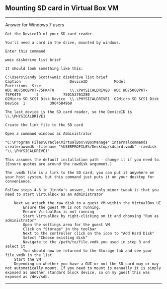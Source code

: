 ## Mounting SD card in Virtual Box VM

********************************************************************************************************************
Answer for Windows 7 users

    Get the DeviceID of your SD card reader.

    You'll need a card in the drive, mounted by windows.

    Enter this command

    wmic diskdrive list brief

    It should look something like this:

    C:\Users\Sandy Scott>wmic diskdrive list brief
    Caption                      DeviceID            Model                        Partitions  Size
    WDC WD7500BPKT-75PK4T0       \\.\PHYSICALDRIVE0  WDC WD7500BPKT-75PK4T0       3           750153761280
    O2Micro SD SCSI Disk Device  \\.\PHYSICALDRIVE1  O2Micro SD SCSI Disk Device  1           3964584960

    The last device is the SD card reader, so the DeviceID is \\.\PHYSICALDRIVE1

    Create the link file to the SD card

    Open a command windows as Administrator

    "C:\Program Files\Oracle\VirtualBox\VBoxManage" internalcommands createrawvmdk -filename "%USERPROFILE%/Desktop/sdcard.vmdk" -rawdisk "\\.\PHYSICALDRIVE1"

    This assumes the default installation path - change it if you need to. (Ensure quotes are around the rawdisk argument.)

    The .vmdk file is a link to the SD card, you can put it anywhere on your host system, but this command just puts it on your desktop for convenience.

    Follow steps 4-6 in JinnKo's answer, the only minor tweak is that you need to start VirtualBox as an Administrator

        Next we attach the raw disk to a guest VM within the VirtualBox UI
            Ensure the guest VM is not running.
            Ensure VirtualBox is not running
            Start VirtualBox by right-clicking on it and choosing "Run as administrator"
            Open the settings area for the guest VM
            Click on "Storage" in the toolbar
            Next to the controller click on the icon to "Add Hard Disk"
            Select "Choose existing disk"
            Navigate to the /path/to/file.vmdk you used in step 3 and select it
            You should now be returned to the Storage tab and see your file.vmdk in the list.
        Start the VM
        Depending on whether you have a GUI or not the SD card may or may not automatically mount. If you need to mount is manually it is simply exposed as another standard block device, so on my guest this was exposed as /dev/sdb.

********************************************************************************************************************
